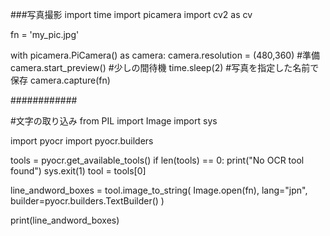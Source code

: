 


###写真撮影
import time
import picamera
import cv2 as cv

fn = 'my_pic.jpg'

with picamera.PiCamera() as camera:
camera.resolution = (480,360)
#準備
camera.start_preview()
#少しの間待機
time.sleep(2)
#写真を指定した名前で保存
camera.capture(fn)

############

#文字の取り込み
from PIL import Image
import sys

import pyocr
import pyocr.builders

tools = pyocr.get_available_tools()
if len(tools) == 0:
    print("No OCR tool found")
    sys.exit(1)
tool = tools[0]

line_andword_boxes = tool.image_to_string(
    Image.open(fn),
    lang="jpn",
    builder=pyocr.builders.TextBuilder()
)

print(line_andword_boxes)





